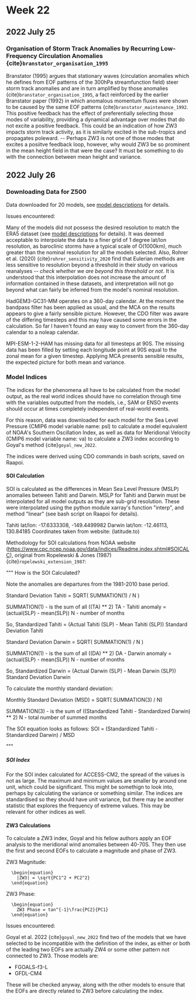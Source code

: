 # Week 22

## 2022 July 25

### Organisation of Storm Track Anomalies by Recurring Low-Frequency Circulation Anomalies {cite}`branstator_organisation_1995`

Branstator (1995) argues that stationary waves (circulation anomalies which he defines from EOF patterns of the 300hPa streamfunction field) steer storm track anomalies and are in turn amplified by those anomalies {cite}`branstator_organisation_1995`, a fact reinforced by the earlier Branstator paper (1992) in which anomalous momentum fluxes were shown to be caused by the same EOF patterns {cite}`branstator_maintenance_1992`. This positive feedback has the effect of preferentially selecting those modes of variability, providing a dynamical advantage over modes that do not excite a positive feedback. This could be an indication of how ZW3 impacts storm track activity, as it is similarly excited in the sub-tropics and propagates poleward. -- Perhaps ZW3 is not one of those modes that excites a posiitve feedback loop, however, why would ZW3 be so prominent in the mean height field in that were the case? It must be something to do with the connection between mean height and variance. 


## 2022 July 26

### Downloading Data for Z500

Data downloaded for 20 models, see [model descriptions](../cmip6_output/model_descriptions.md) for details. 

Issues encountered:

Many of the models did not possess the desired resolution to match the ERA5 dataset (see [model descriptions](../cmip6_output/model_descriptions.md) for details). It was deemed acceptable to interpolate the data to a finer grid of 1 degree lat/lon resolution, as baroclinic storms have a typical scale of O(1000km), much greater than the nominal resolution for all the models selected. Also, Rohrer et al. (2020) {cite}`rohrer_sensitivity_2020` find that Eulerian methods are less sensitive to resolution beyond a threshold in their study on various reanalyses -- _check whether we are beyond this threshold or not_. It is understood that this interpolation does not increase the amount of information contained in these datasets, and interpretation will not go beyond what can fairly be inferred from the model's nominal resolution.

HadGEM3-GC31-MM operates on a 360-day calendar. At the moment the bandpass filter has been applied as usual, and the MCA on the results appears to give a fairly sensible picture. However, the CDO filter was aware of the differing timesteps and this may have caused some errors in the calculation. So far I haven't found an easy way to convert from the 360-day calendar to a noleap calendar.

MPI-ESM-1-2-HAM has missing data for all timesteps at 90S. The missing data has been filled by setting each longitude point at 90S equal to the zonal mean for a given timestep. Applying MCA presents sensible results, the expected picture for both mean and variance.


### Model Indices 

The indices for the phenomena all have to be calculated from the model output, as the real world indices should have no correlation through time with the variables outputted from the models, i.e., SAM or ENSO events should occur at times completely independent of real-world events. 

For this reason, data was downloaded for each model for the Sea Level Pressure (CMIP6 model variable name: psl) to calculate a model equivalent of NOAA's Southern Oscillation Index, as well as data for Meridional Velocity (CMIP6 model variable name: va) to calculate a ZW3 index according to Goyal's method {cite}`goyal_new_2022`.

The indices were derived using CDO commands in bash scripts, saved on Raapoi.

#### SOI Calculation

SOI is calculated as the differences in Mean Sea Level Pressure (MSLP) anomalies between Tahiti and Darwin. MSLP for Tahiti and Darwin must be interpolated for all model outputs as they are sub-grid resolution. These were interpolated using the python module xarray's function "interp", and method "linear" (see bash script on Raapoi for details).

Tahiti lat/lon: -17.6333308, -149.4499982
Darwin lat/lon: -12.46113, 130.84185
Coordinates taken from website: (latitude.to)

Methodology for SOI calculations from NOAA website (https://www.cpc.ncep.noaa.gov/data/indices/Readme.index.shtml#SOICALC), original from Ropelewski & Jones (1987) {cite}`ropelewski_extension_1987`:

"""
How is the SOI Calculated?

Note the anomalies are departures from the 1981-2010 base period.

Standard Deviation Tahiti = SQRT( SUMMATION(1) / N )

SUMMATION(1) - is the sum of all ((TA) ** 2)
TA - Tahiti anomaly = (actual(SLP) - mean(SLP))
N - number of months

So, Standardized Tahiti = (Actual Tahiti (SLP) - Mean Tahiti (SLP))
                                                  Standard Deviation Tahiti

Standard Deviation Darwin = SQRT( SUMMATION(1) / N )

SUMMATION(1) - is the sum of all ((DA) ** 2)
DA - Darwin anomaly = (actual(SLP) - mean(SLP))
N - number of months

So, Standardized Darwin = (Actual Darwin (SLP) - Mean Darwin (SLP))
                                                     Standard Deviation Darwin

To calculate the monthly standard deviation:

Monthly Standard Deviation (MSD) = SQRT( SUMMATION(3) / N)

SUMMATION(3) - is the sum of ((Standardized Tahiti - Standardized Darwin) ** 2)
N - total number of summed months

The SOI equation looks as follows: SOI = (Standardized Tahiti - Standardized Darwin) / MSD

"""

##### SOI Index

For the SOI index calculated for ACCESS-CM2, the spread of the values is not as large. The maximum and minimum values are smaller by around one unit, which could be significant. This might be somethign to look into, perhaps by calculating the variance or something similar. The indices are standardised so they should have unit variance, but there may be another statistic that explores the frequency of extreme values. This may be relevant for other indices as well.

#### ZW3 Calculations

To calculate a ZW3 index, Goyal and his fellow authors apply an EOF analysis to the meridional wind anomalies between 40-70S. They then use the first and second EOFs to calculate a magnitude and phase of ZW3.

ZW3 Magnitude:

```{math}
  \begin{equation}
    |ZW3| = \sqrt{PC1^2 + PC2^2}
  \end{equation}
```

ZW3 Phase:

```{math}
  \begin{equation}
    ZW3 Phase = tan^{-1}\frac{PC2}{PC1}
  \end{equation}
```

Issues encountered:

Goyal et al. 2022 {cite}`goyal_new_2022` find two of the models that we have selected to be incompatible with the definition of the index, as either or both of the leading two EOFs are actually ZW4 or some other pattern not connected to ZW3. Those models are:

- FGOALS-f3-L
- GFDL-CM4

These will be checked anyway, along with the other models to ensure that the EOFs are directly related to ZW3 before calculating the index.

